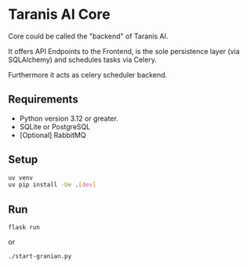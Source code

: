 # Taranis AI Core

Core could be called the "backend" of Taranis AI.

It offers API Endpoints to the Frontend, is the sole persistence layer (via SQLAlchemy) and schedules tasks via Celery.

Furthermore it acts as celery scheduler backend.

## Requirements

* Python version 3.12 or greater.
* SQLite or PostgreSQL
* [Optional] RabbitMQ

## Setup

```bash
uv venv
uv pip install -Ue .[dev]
```

## Run

`flask run`

or

`./start-granian.py`
